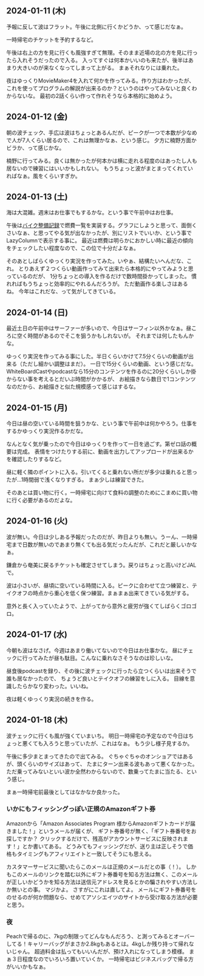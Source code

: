 ## 2024-01-11 (木)

予報に反して波はフラット。午後に北側に行くかどうか、って感じだなぁ。

一時帰宅のチケットを予約するなど。

午後は右上の方を見に行くも風強すぎて無理。そのまま近場の北の方を見に行ったら入れそうだったので入る。
入ってすぐは何本かいいのも来たが、後半はあまり大きいのが来なくなってしまって上がる。
まぁそれなりには乗れた。

夜はゆっくりMovieMaker4を入れて何かを作ってみる。作り方はわかったが、これを使ってプログラムの解説が出来るのか？というのはやってみないと良くわからないな。
最初の2話くらい作って作れそうなら本格的に始めよう。

## 2024-01-12 (金)

朝の波チェック、手広は波はちょっとあるんだが、ピークが一つで本数が少なめで人が7人くらい居るので、これは無理かなぁ、という感じ。
夕方に楠野方面かビラか、って感じかな。

楠野に行ってみる。良くは無かったが何本かは横に走れる程度のはあったし人も居ないので練習にはいいかもしれない。
もうちょっと波がまとまってくれていればなぁ。風をくらいすぎか。

## 2024-01-13 (土)

海は大混雑。週末はお仕事でもするかな。という事で午前中はお仕事。

午後は[バイク整備記録](%E3%83%90%E3%82%A4%E3%82%AF%E6%95%B4%E5%82%99%E8%A8%98%E9%8C%B2)で燃費一覧を実装する。グラフにしようと思って、面倒くさいなぁ、と思ってやる気が出なかったが、別にリストでいいか、という事でLazyColumnで表示する事に。
最近は燃費は明らかにおかしい時に最近の傾向をチェックしたい程度なので、この位で十分だよなぁ。

そのあとしばらくゆっくり実況を作ってみた。いやぁ、結構たいへんだな、これ。
とりあえず２つくらい動画作ってみて出来たら本格的にやってみようと思っているのだが、
1分ちょっとの導入を作るだけで数時間掛かってしまった。
慣れればもうちょっと効率的にやれるんだろうが。
ただ動画作る楽しさはあるね。
今年はこれだな、って気がしてきている。

## 2024-01-14 (日)

最近土日の午前中はサーファーが多いので、今日はサーフィン以外かなぁ。昼ころに空く時間があるのでそこを狙うかもしれないが。
それまでは何したもんかな。

ゆっくり実況を作ってみる事にした。半日くらいかけて7.5分くらいの動画が出来る（ただし細かい調整はまだ）。
一日で15分くらいの動画、という感じだな。
WhiteBoardCastやpodcastなら15分のコンテンツを作るのに20分くらいしか掛からない事を考えるとだいぶ時間がかかるが、
お絵描きなら数日で1コンテンツなのだから、お絵描きと似た規模感って感じはするな。

## 2024-01-15 (月)

今日は昼の空いている時間を狙うかな、という事で午前中は何かやろう。仕事をするかゆっくり実況作るかだな。

なんとなく気が乗ったので今日はゆっくりを作って一日を過ごす。第ゼロ話の概要は完成。
表情をつけたりする前に、動画を出力してアップロードが出来るかを確認したりするなど。

昼に軽く隣のポイントに入る。引いてくると乗れない所だが多少は乗れると思ったが…1時間弱で浅くなりすぎる。
まぁ少しは練習できた。

そのあとは買い物に行く。一時帰宅に向けて食料の調整のためにこまめに買い物に行く必要があるのだよな。

## 2024-01-16 (火)

波が無い。今日は少しある予報だったのだが、昨日よりも無い。うーん、一時帰宅まで日数が無いのであまり無くても出る気だったんだが、これだと厳しいかなぁ。

鎌倉から奄美に戻るチケットも確定させてしまう。戻りはちょっと高いけどJALで。

波は小さいが、昼頃に空いている時間に入る。ピークに合わせて立つ練習と、テイクオフの時点から重心を低く保つ練習。まぁまぁ出来てきている気がする。

意外と長く入っていたようで、上がってから意外と疲労が強くてしばらくゴロゴロ。

## 2024-01-17 (水)

今朝も波はなさげ。今週はあまり働いてないので今日はお仕事かな。
昼にチェックに行ってみたが昼も駄目。こんなに乗れなさそうなのは珍しいな。

昼食後podcastを録り、その後に波チェックに行ったら立つくらいは出来そうで誰も居なかったので、
ちょうど良いとテイクオフの練習をしに入る。
目線を意識したらかなり変わった。いいね。

夜は軽くゆっくり実況の続きを作る。

## 2024-01-18 (木)

波チェックに行くも風が強くていまいち。
明日一時帰宅の予定なので今日はちょっと悪くても入ろうと思っていたが、これはなぁ。
もう少し様子見するか。

午後に多少まとまってきたので出てみる。
ぐちゃぐちゃのオンショアではあるが、頭くらいのサイズはあって、
たまにターン出来る波もあって悪くなかった。
ただ乗ってみないといい波か全然わからないので、数乗ってたまに当たる、という感じ。

まぁ一時帰宅前最後としてはなかなか良かった。

### いかにもフィッシングっぽい正規のAmazonギフト券

Amazonから「Amazon Associates Program 様からAmazonギフトカードが届きました！」というメールが届くが、
ギフト券番号が無く、「ギフト券番号をお探しですか？ クリックするだけで、残高がアカウントサービスに反映されます！」とか書いてある。
どうみてもフィッシングだが、送り主は正しそうで価格もタイミングもアフィリエイトと一致してそうにも思える。

カスタマーサービスに聞いたらこのメールは正規のメールだとの事（！）。
しかもこのメールのリンクを踏む以外にギフト券番号を知る方法は無く、このメールが正しいかどうかを知る方法は送信元アドレスを見るとかの騙されやすい方法しか無いとの事。
マジかよ。
さすがにこれは直してよ。
メールにギフト券番号をのせるのが何か問題なら、せめてアソシエイツのサイトから受け取る方法が必要と思う。

### 夜

Peachで帰るのに、7kgの制限ってどんなもんだろう、と測ってみるとオーバーしてる！キャリーバッグがまさか2.8kgもあるとは。4kgしか残り持って帰れないじゃん。
超過料金は払ってもいいんだが、預け入れになってしまう模様。
まぁ３日程度なのでいろいろ置いていくか。
一時帰宅はビジネスバッグで帰る方がいいかもなぁ。